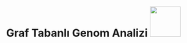 <h1 align="center" style="margin-top: 20px;">
  Graf Tabanlı Genom Analizi
  <img src="https://media4.giphy.com/media/v1.Y2lkPTc5MGI3NjExYjJpa3hvcHg5bGt6cG45eW9ndGtlNzEyMmF3ZjFvNnoycTNvbGtoayZlcD12MV9pbnRlcm5hbF9naWZfYnlfaWQmY3Q9Zw/l1fWtMmQbuGvm/giphy.gif" width="80px"/>
</h1>
